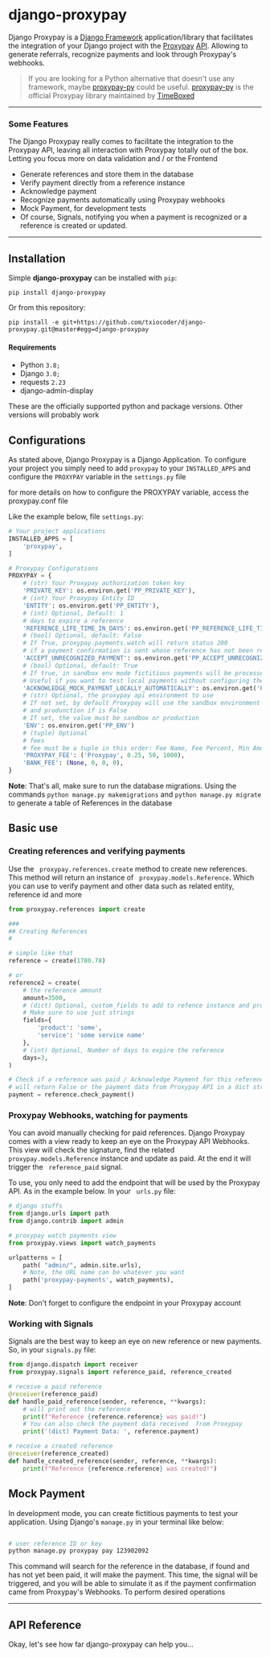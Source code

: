 django-proxypay
=================

Django Proxypay is a [Django Framework](https://www.djangoproject.com/) application/library that facilitates the integration of your Django project with the [Proxypay](https://proxypay.co.ao/) [API](https://developer.proxypay.co.ao/v2/). Allowing to generate referrals, recognize payments and look through Proxypay's webhooks.

> If you are looking for a Python alternative that doesn't use any framework, maybe [proxypay-py](https://pypi.org/project/proxypay-py/) could be useful. [proxypay-py](https://pypi.org/project/proxypay-py/) is the official Proxypay library maintained by [TimeBoxed](http://timeboxed.co.ao/)

----------------------------------------------------------------------------------

### Some Features

The Django Proxypay really comes to facilitate the integration to the Proxypay API, leaving all interaction with Proxypay totally out of the box. Letting you focus more on data validation and / or the Frontend

* Generate references and store them in the database
* Verify payment directly from a reference instance
* Acknowledge payment
* Recognize payments automatically using Proxypay webhooks
* Mock Payment, for development tests
* Of course, Signals, notifying you when a payment is recognized or a reference is created or updated.

------------------------------------------------------------------------------------------------------------------

## Installation

Simple **django-proxypay** can be installed with ``pip``:

    pip install django-proxypay

Or from this repository:

    pip install -e git+https://github.com/txiocoder/django-proxypay.git@master#egg=django-proxypay

#### Requirements

* Python ``3.8; ``
* Django ``3.0;``
* requests ``2.23``
* django-admin-display

These are the officially supported python and package versions. Other versions will probably work

## Configurations

As stated above, Django Proxypay is a Django Application. To configure your project you simply need to add ``proxypay`` to your ``INSTALLED_APPS`` and configure the ``PROXYPAY`` variable in the ``settings.py`` file

for more details on how to configure the PROXYPAY variable, access the proxypay.conf file

Like the example below, file ``settings.py``:

```python
# Your project applications
INSTALLED_APPS = [
    'proxypay',
]

# Proxypay Configurations
PROXYPAY = {
    # (str) Your Proxypay authorization token key
    'PRIVATE_KEY': os.environ.get('PP_PRIVATE_KEY'),
    # (int) Your Proxypay Entity ID
    'ENTITY': os.environ.get('PP_ENTITY'),
    # (int) Optional, Default: 1 
    # days to expire a reference
    'REFERENCE_LIFE_TIME_IN_DAYS': os.environ.get('PP_REFERENCE_LIFE_TIME_IN_DAYS'),
    # (bool) Optional, default: False
    # If True, proxypay.payments.watch will return status 200
    # if a payment confirmation is sent whose reference has not been registered
    'ACCEPT_UNRECOGNIZED_PAYMENT': os.environ.get('PP_ACCEPT_UNRECOGNIZED_PAYMENT'),
    # (bool) Optional, default: True
    # If true, in sandbox env mode fictitious payments will be processed automatically without the proxypay webhook.
    # Useful if you want to test local payments without configuring the endpoint watch payments on proxypay
    'ACKNOWLEDGE_MOCK_PAYMENT_LOCALLY_AUTOMATICALLY': os.environ.get('PP_ACKNOWLEDGE_MOCK_PAYMENT_LOCALLY_AUTOMATICALLY')
    # (str) Optional, the proxypay api environment to use
    # If not set, by default Proxypay will use the sandbox environment if settings.DEBUG is True 
    # and produnction if is False
    # If set, the value must be sandbox or production
    'ENV': os.environ.get('PP_ENV')
    # (tuple) Optional
    # fees
    # fee must be a tuple in this order: Fee Name, Fee Percent, Min Amount, Max Amount
    'PROXYPAY_FEE': ('Proxypay', 0.25, 50, 1000),
    'BANK_FEE': (None, 0, 0, 0),
}
```

**Note**: That's all, make sure to run the database migrations. Using the commands ``python manage.py makemigrations`` and ``python manage.py migrate`` to generate a table of References in the database

## Basic use

### Creating references and verifying payments

Use the `` proxypay.references.create`` method to create new references. This method will return an instance of `` proxypay.models.Reference``. Which you can use to verify payment and other data such as related entity, reference id and more

```python
from proxypay.references import create

###
## Creating References
#

# simple like that
reference = create(1780.78)

# or
reference2 = create(
    # the reference amount
    amount=3500,
    # (dict) Optional, custom_fields to add to refence instance and proxypay payment data
    # Make sure to use just strings
    fields={
        'product': 'some',
        'service': 'some service name'
    },
    # (int) Optional, Number of days to expire the reference
    days=3,
)

# Check if a reference was paid / Acknowledge Payment for this reference
# will return False or the payment data from Proxypay API in a dict structure
payment = reference.check_payment() 
```

### Proxypay Webhooks, watching for payments

You can avoid manually checking for paid references. Django Proxypay comes with a view ready to keep an eye on the Proxypay API Webhooks. This view will check the signature, find the related `` proxypay.models.Reference`` instance and update as paid. At the end it will trigger the `` reference_paid`` signal.

To use, you only need to add the endpoint that will be used by the Proxypay API. As in the example below. In your `` urls.py`` file:

```python
# django stuffs
from django.urls import path
from django.contrib import admin

# proxypay watch payments view
from proxypay.views import watch_payments

urlpatterns = [
    path( "admin/", admin.site.urls),
    # Note, the URL name can be whatever you want
    path('proxypay-payments', watch_payments),
]
```

**Note**: Don't forget to configure the endpoint in your Proxypay account

### Working with Signals

Signals are the best way to keep an eye on new reference or new payments. So, in your ``signals.py`` file:

```python
from django.dispatch import receiver
from proxypay.signals import reference_paid, reference_created

# receive a paid reference
@receiver(reference_paid)
def handle_paid_reference(sender, reference, **kwargs):
    # will print out the reference
    print(f"Reference {reference.reference} was paid!")
    # You can also check the payment data received  from Proxypay
    print('(dict) Payment Data: ', reference.payment)

# receive a created reference
@receiver(reference_created)
def handle_created_reference(sender, reference, **kwargs):
    print(f"Reference {reference.reference} was created!")
```

## Mock Payment

In development mode, you can create fictitious payments to test your application. Using Django's ``manage.py`` in your terminal like below:

```bash

# user reference ID or key
python manage.py proxypay pay 123902092

```

This command will search for the reference in the database, if found and has not yet been paid, it will make the payment. This time, the signal will be triggered, and you will be able to simulate it as if the payment confirmation came from Proxypay's Webhooks. To perform desired operations

------------------------------------------------------------------------------------------------------------------

## API Reference

Okay, let's see how far django-proxypay can help you...
